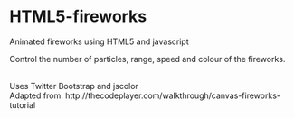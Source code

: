 HTML5-fireworks
===============

Animated fireworks using HTML5 and javascript

Control the number of particles, range, speed and colour of the fireworks.

<br>
Uses Twitter Bootstrap and jscolor

<br>
Adapted from: http://thecodeplayer.com/walkthrough/canvas-fireworks-tutorial
